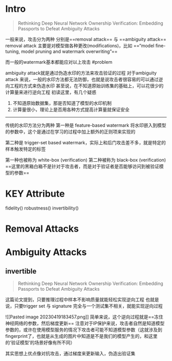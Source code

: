 # Intro
>Rethinking Deep Neural Network Ownership Verification: Embedding Passports to Defeat Ambiguity Attacks

一般来说，攻击分为两种 分别是==removal attack== 与 ==ambiguity attack==
removal attack 主要是对模型做各种更改(modifications)，比如
==“model fine-tuning, model pruning and watermark overwriting”==

而一般的watermark基本都能应对以上攻击
#problem

ambiguity attack就是通过伪造水印的方法来攻击验证的过程
对于ambiguity attack 来说，一般的水印方法都无法防御，也就是说攻击者很容易的可以通过逆向工程的方式来伪造水印
甚至说，在不知道原始训练集的基础上，可以花很少的计算量来进行逆向工程
初读这里，有几个疑惑
1. 不知道原始数据集，那是否知道了模型的水印机制
2. 计算量很小，理论上是否用各种方式提高计算量就保证安全

---
传统的水印方法分为两种
第一种是 feature-based watermark
将水印嵌入到模型的参数中，这个是通过在学习的过程中加上额外的正则项来实现的

第二种是 trigger-set based watermark，实际上和后门攻击差不多，就是特定的样本触发特定的标签

第一种也被称为 white-box (verification)
第二种被称为 black-box (verification)
==这里的黑箱白箱不是针对于攻击者，而是对于验证者是否能够访问到被验证模型的参数==


# KEY Attribute
fidelity()
robustness()
invertibility()
# Removal Attacks


# Ambiguity Attacks

## invertible

>Rethinking Deep Neural Network Ownership Verification: Embedding Passports to Defeat Ambiguity Attacks

这篇论文提到，只要推理过程中样本不影响质量就能轻松实现逆向工程
也就是说，只要trigger set 与 signature 完全与一个测试集不相关，就能实现逆向过程

![[Pasted image 20230419183457.png]]
简单来说，这个逆向过程就是==冻住神经网络的参数，然后梯度更新==
注意对于IP保护来说，攻击者自然是知道模型参数的，或许在使用模型服务的情况下攻击者可能不知道模型参数（这就涉及到fingerprint了，也就是从生成的图片中知道是不是我们的模型产生的，和这里的‘验证模型’的场景好像有所不同）

其实思想上优点像对抗攻击，通过梯度来更新输入，伪造出验证集